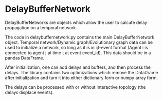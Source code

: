 # DelayBufferNetwork
DelayBufferNetworks are objects which allow the user to calcute delay propagation on a temporal network

The code in delaybuffernetwork.py contains the main DelayBufferNetwork object. 
Temporal network/Dynamic graph/Evolutionary graph data can be used to initialize a network, so long as it is in ijt-event format (Agent i is connected to agent j at time t at event event_id).
This data should be in a pandas DataFrame.

After initialization, one can add delays and buffers, and then process the delays.
The library contains two optimizations which remove the DataDrame after initialization and turn it into either dictionary form or numpy array form.

The delays can be processed with or without interactive topology (the delays displace events).
